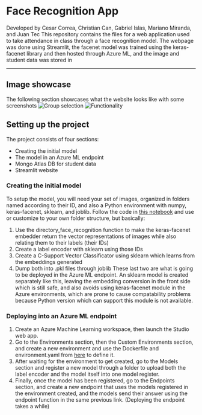 # Face Recognition App
Developed by Cesar Correa, Christian Can, Gabriel Islas, Mariano Miranda, and Juan Tec
This repository contains the files for a web application used to take attendance in class through a face recognition model.
The webpage was done using Streamlit, the facenet model was trained using the keras-facenet library and then hosted through Azure ML, and the image and student data was stored in 

--------

## Image showcase
The following section showcases what the website looks like with some screenshots
![Group selection](https://i.imgur.com/wE6ieix.jpeg)
![Functionality](https://i.imgur.com/lCXCW1w.jpeg)

## Setting up the project
The project consists of four sections:
- Creating the initial model
- The model in an Azure ML endpoint
- Mongo Atlas DB for student data
- Streamlit website

### Creating the initial model
To setup the model, you will need your set of images, organized in folders named according to their ID, and also a Python environment with numpy, keras-facenet, sklearn, and joblib.
Follow the code in [this notebook](https://github.com/GabrielIslas/face-recognition/blob/master/face_recognition_app/model_dev/model_dev.ipynb) and use or customize to your own folder structure, but basically:
1. Use the directory_face_recognition function to make the keras-facenet embedder return the vector representations of images while also relating them to their labels (their IDs)
2. Create a label encoder with sklearn using those IDs
3. Create a C-Support Vector Classificator using sklearn which learns from the embeddings generated
4. Dump both into .pkl files through joblib
These last two are what is going to be deployed in the Azure ML endpoint. An sklearn model is created separately like this, leaving the embedding conversion in the front side which is still safe, and also avoids using keras-facenet module in the Azure environments, which are prone to cause compatability problems because Python version which can support this module is not available.

### Deploying into an Azure ML endpoint
1. Create an Azure Machine Learning workspace, then launch the Studio web app.
2. Go to the Environments section, then the Custom Environments section, and create a new environment and use the Dockerfile and environment.yaml from [here](https://github.com/GabrielIslas/face-recognition/tree/master/face_recognition_app/model_dev/azure-ml-endpoint) to define it.
3. After waiting for the environment to get created, go to the Models section and register a new model through a folder to upload both the label encoder and the model itself into one model register.
4. Finally, once the model has been registered, go to the Endpoints section, and create a new endpoint that uses the models registered in the environment created, and the models send their answer using the endpoint function in the same previous link. (Deploying the endpoint takes a while)
